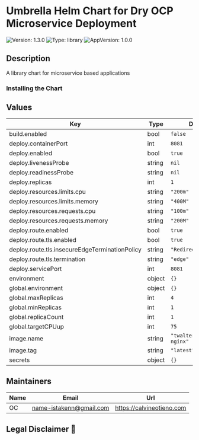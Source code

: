# Umbrella Helm Chart for Dry OCP Microservice Deployment

![Version: 1.3.0](https://img.shields.io/badge/Version-1.3.0-informational?style=for-the-badge) ![Type: library](https://img.shields.io/badge/Type-library-informational?style=for-the-badge) ![AppVersion: 1.0.0](https://img.shields.io/badge/AppVersion-1.0.0-informational?style=for-the-badge)

## Description

A library chart for microservice based applications

### Installing the Chart

## Values

| Key | Type | Default | Description |
|-----|------|---------|-------------|
| build.enabled | bool | `false` |  |
| deploy.containerPort | int | `8081` |  |
| deploy.enabled | bool | `true` |  |
| deploy.livenessProbe | string | `nil` |  |
| deploy.readinessProbe | string | `nil` |  |
| deploy.replicas | int | `1` |  |
| deploy.resources.limits.cpu | string | `"200m"` |  |
| deploy.resources.limits.memory | string | `"400M"` |  |
| deploy.resources.requests.cpu | string | `"100m"` |  |
| deploy.resources.requests.memory | string | `"200M"` |  |
| deploy.route.enabled | bool | `true` |  |
| deploy.route.tls.enabled | bool | `true` |  |
| deploy.route.tls.insecureEdgeTerminationPolicy | string | `"Redirect"` |  |
| deploy.route.tls.termination | string | `"edge"` |  |
| deploy.servicePort | int | `8081` |  |
| environment | object | `{}` |  |
| global.environment | object | `{}` |  |
| global.maxReplicas | int | `4` |  |
| global.minReplicas | int | `1` |  |
| global.replicaCount | int | `1` |  |
| global.targetCPUup | int | `75` |  |
| image.name | string | `"twalter/openshift-nginx"` |  |
| image.tag | string | `"latest"` |  |
| secrets | object | `{}` |  |

## Maintainers

| Name | Email | Url |
| ---- | ------ | --- |
| OC | <name-istakenn@gmail.com> | <https://calvineotieno.com> |

## Legal Disclaimer 👮

